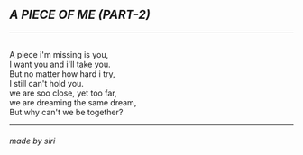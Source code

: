 ## _A PIECE OF ME (PART-2)_
---

<br/>A piece i'm missing is you,
<br/>I want you and i'll take you.
<br/>But no matter how hard i try,
<br/>I still can't hold you.
<br/>we are soo close, yet too far,
<br/>we are dreaming the same dream,
<br/>But why can't we be together?

---
###### made by siri
